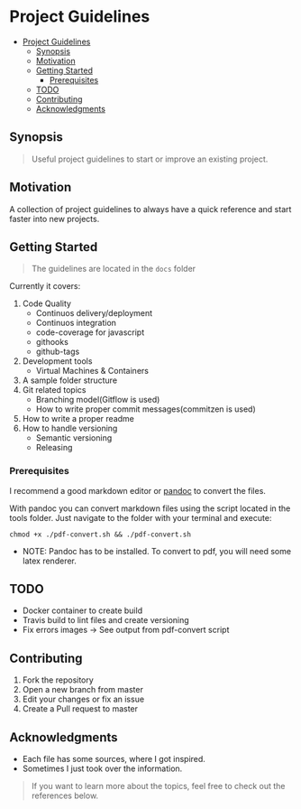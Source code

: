 # Project Guidelines

- [Project Guidelines](#project-guidelines)
	- [Synopsis](#synopsis)
	- [Motivation](#motivation)
	- [Getting Started](#getting-started)
		- [Prerequisites](#prerequisites)
	- [TODO](#todo)
	- [Contributing](#contributing)
	- [Acknowledgments](#acknowledgments)

## Synopsis

> Useful project guidelines to start or improve an existing project.

## Motivation

A collection of project guidelines to always have a quick reference and start faster into new projects.

## Getting Started

> The guidelines are located in the `docs` folder

Currently it covers:

1. Code Quality
	* Continuos delivery/deployment
	* Continuos integration
	* code-coverage for javascript
	* githooks
	* github-tags
2. Development tools
	* Virtual Machines & Containers
3. A sample folder structure
4. Git related topics
	* Branching model(Gitflow is used)
	* How to write proper commit messages(commitzen is used)
5. How to write a proper readme
6. How to handle versioning
	* Semantic versioning
	* Releasing

### Prerequisites

I recommend a good markdown editor or [pandoc](https://pandoc.org/) to convert the files.

With pandoc you can convert markdown files using the script located in the tools folder. Just navigate to the folder with your terminal and execute:

`chmod +x ./pdf-convert.sh && ./pdf-convert.sh`

* NOTE: Pandoc has to be installed. To convert to pdf, you will need some latex renderer.

## TODO

* Docker container to create build
* Travis build to lint files and create versioning
* Fix errors images -> See output from pdf-convert script

## Contributing

1. Fork the repository
2. Open a new branch from master
3. Edit your changes or fix an issue
4. Create a Pull request to master

## Acknowledgments

* Each file has some sources, where I got inspired.
* Sometimes I just took over the information.

> If you want to learn more about the topics, feel free to check out the references below.